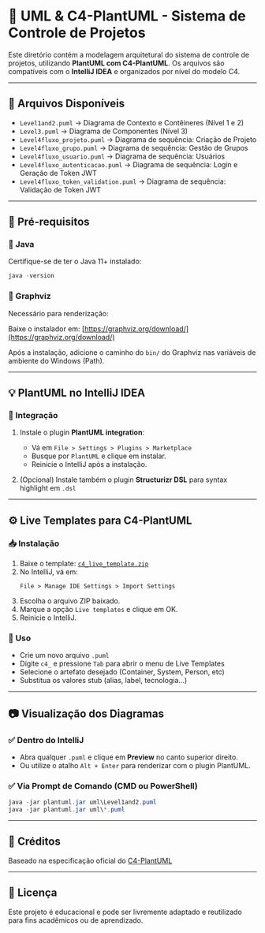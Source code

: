 # 🧩 UML & C4-PlantUML - Sistema de Controle de Projetos

Este diretório contém a modelagem arquitetural do sistema de controle de projetos, utilizando **PlantUML com C4-PlantUML**. Os arquivos são compatíveis com o **IntelliJ IDEA** e organizados por nível do modelo C4.

---

## 📁 Arquivos Disponíveis

- `Level1and2.puml` → Diagrama de Contexto e Contêineres (Nível 1 e 2)
- `Level3.puml` → Diagrama de Componentes (Nível 3)
- `Level4fluxo_projeto.puml` → Diagrama de sequência: Criação de Projeto
- `Level4fluxo_grupo.puml` → Diagrama de sequência: Gestão de Grupos
- `Level4fluxo_usuario.puml` → Diagrama de sequência: Usuários
- `Level4fluxo_autenticacao.puml` → Diagrama de sequência: Login e Geração de Token JWT
- `Level4fluxo_token_validation.puml` → Diagrama de sequência: Validação de Token JWT

---

## 🧪 Pré-requisitos

### 🔹 Java
Certifique-se de ter o Java 11+ instalado:

```powershell
java -version
```

### 🔹 Graphviz
Necessário para renderização:

Baixe o instalador em: [https://graphviz.org/download/](https://graphviz.org/download/)

Após a instalação, adicione o caminho do `bin/` do Graphviz nas variáveis de ambiente do Windows (Path).

---

## 💡 PlantUML no IntelliJ IDEA

### 🔌 Integração

1. Instale o plugin **PlantUML integration**:
   - Vá em `File > Settings > Plugins > Marketplace`
   - Busque por `PlantUML` e clique em instalar.
   - Reinicie o IntelliJ após a instalação.

2. (Opcional) Instale também o plugin **Structurizr DSL** para syntax highlight em `.dsl`

---

## ⚙️ Live Templates para C4-PlantUML

### 📥 Instalação

1. Baixe o template: [`c4_live_template.zip`](https://github.com/plantuml-stdlib/C4-PlantUML?tab=readme-ov-file#live-templates-for-intellij)
2. No IntelliJ, vá em:
   ```
   File > Manage IDE Settings > Import Settings
   ```
3. Escolha o arquivo ZIP baixado.
4. Marque a opção `Live templates` e clique em OK.
5. Reinicie o IntelliJ.

### 🚀 Uso

- Crie um novo arquivo `.puml`
- Digite `c4_` e pressione `Tab` para abrir o menu de Live Templates
- Selecione o artefato desejado (Container, System, Person, etc)
- Substitua os valores stub (alias, label, tecnologia...)

---

## 📷 Visualização dos Diagramas

### ✅ Dentro do IntelliJ

- Abra qualquer `.puml` e clique em **Preview** no canto superior direito.
- Ou utilize o atalho `Alt + Enter` para renderizar com o plugin PlantUML.

### ✅ Via Prompt de Comando (CMD ou PowerShell)

```powershell
java -jar plantuml.jar uml\Level1and2.puml
java -jar plantuml.jar uml\*.puml
```

---

## 🧠 Créditos

Baseado na especificação oficial do [C4-PlantUML](https://github.com/plantuml-stdlib/C4-PlantUML)

---

## 📘 Licença

Este projeto é educacional e pode ser livremente adaptado e reutilizado para fins acadêmicos ou de aprendizado.
